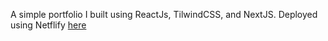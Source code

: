 A simple portfolio I built using ReactJs, TilwindCSS, and NextJS. Deployed using Netflify [here](https://createdbymaxpugh.netlify.app/)
 
